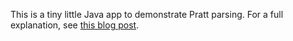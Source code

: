 This is a tiny little Java app to demonstrate Pratt parsing. For a full explanation, see [this blog post](http://journal.stuffwithstuff.com/2011/03/19/pratt-parsers-expression-parsing-made-easy/).